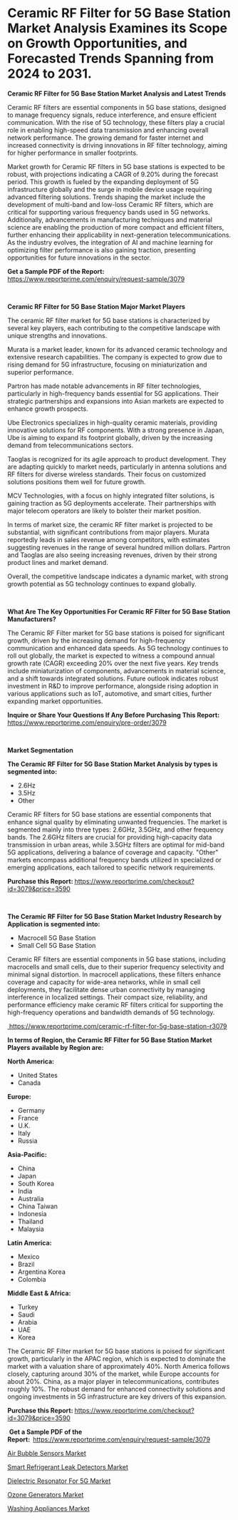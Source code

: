 <p><h1>Ceramic RF Filter for 5G Base Station Market Analysis Examines its Scope on Growth Opportunities, and Forecasted Trends Spanning from 2024 to 2031.</h1></p><p><strong>Ceramic RF Filter for 5G Base Station Market Analysis and Latest Trends</strong></p>
<p><p>Ceramic RF filters are essential components in 5G base stations, designed to manage frequency signals, reduce interference, and ensure efficient communication. With the rise of 5G technology, these filters play a crucial role in enabling high-speed data transmission and enhancing overall network performance. The growing demand for faster internet and increased connectivity is driving innovations in RF filter technology, aiming for higher performance in smaller footprints.</p><p>Market growth for Ceramic RF filters in 5G base stations is expected to be robust, with projections indicating a CAGR of 9.20% during the forecast period. This growth is fueled by the expanding deployment of 5G infrastructure globally and the surge in mobile device usage requiring advanced filtering solutions. Trends shaping the market include the development of multi-band and low-loss Ceramic RF filters, which are critical for supporting various frequency bands used in 5G networks. Additionally, advancements in manufacturing techniques and material science are enabling the production of more compact and efficient filters, further enhancing their applicability in next-generation telecommunications. As the industry evolves, the integration of AI and machine learning for optimizing filter performance is also gaining traction, presenting opportunities for future innovations in the sector.</p></p>
<p><strong>Get a Sample PDF of the Report:&nbsp;</strong> <a href="https://www.reportprime.com/enquiry/request-sample/3079">https://www.reportprime.com/enquiry/request-sample/3079</a></p>
<p>&nbsp;</p>
<p><strong>Ceramic RF Filter for 5G Base Station Major Market Players</strong></p>
<p><p>The ceramic RF filter market for 5G base stations is characterized by several key players, each contributing to the competitive landscape with unique strengths and innovations.</p><p>Murata is a market leader, known for its advanced ceramic technology and extensive research capabilities. The company is expected to grow due to rising demand for 5G infrastructure, focusing on miniaturization and superior performance.</p><p>Partron has made notable advancements in RF filter technologies, particularly in high-frequency bands essential for 5G applications. Their strategic partnerships and expansions into Asian markets are expected to enhance growth prospects.</p><p>Ube Electronics specializes in high-quality ceramic materials, providing innovative solutions for RF components. With a strong presence in Japan, Ube is aiming to expand its footprint globally, driven by the increasing demand from telecommunications sectors.</p><p>Taoglas is recognized for its agile approach to product development. They are adapting quickly to market needs, particularly in antenna solutions and RF filters for diverse wireless standards. Their focus on customized solutions positions them well for future growth.</p><p>MCV Technologies, with a focus on highly integrated filter solutions, is gaining traction as 5G deployments accelerate. Their partnerships with major telecom operators are likely to bolster their market position.</p><p>In terms of market size, the ceramic RF filter market is projected to be substantial, with significant contributions from major players. Murata reportedly leads in sales revenue among competitors, with estimates suggesting revenues in the range of several hundred million dollars. Partron and Taoglas are also seeing increasing revenues, driven by their strong product lines and market demand.</p><p>Overall, the competitive landscape indicates a dynamic market, with strong growth potential as 5G technology continues to expand globally.</p></p>
<p>&nbsp;</p>
<p><strong>What Are The Key Opportunities For Ceramic RF Filter for 5G Base Station Manufacturers?</strong></p>
<p><p>The Ceramic RF Filter market for 5G base stations is poised for significant growth, driven by the increasing demand for high-frequency communication and enhanced data speeds. As 5G technology continues to roll out globally, the market is expected to witness a compound annual growth rate (CAGR) exceeding 20% over the next five years. Key trends include miniaturization of components, advancements in material science, and a shift towards integrated solutions. Future outlook indicates robust investment in R&D to improve performance, alongside rising adoption in various applications such as IoT, automotive, and smart cities, further expanding market opportunities.</p></p>
<p><strong>Inquire or Share Your Questions If Any Before Purchasing This Report:</strong> <a href="https://www.reportprime.com/enquiry/pre-order/3079">https://www.reportprime.com/enquiry/pre-order/3079</a></p>
<p>&nbsp;</p>
<p><strong>Market Segmentation</strong></p>
<p><strong>The Ceramic RF Filter for 5G Base Station Market Analysis by types is segmented into:</strong></p>
<p><ul><li>2.6Hz</li><li>3.5Hz</li><li>Other</li></ul></p>
<p><p>Ceramic RF filters for 5G base stations are essential components that enhance signal quality by eliminating unwanted frequencies. The market is segmented mainly into three types: 2.6GHz, 3.5GHz, and other frequency bands. The 2.6GHz filters are crucial for providing high-capacity data transmission in urban areas, while 3.5GHz filters are optimal for mid-band 5G applications, delivering a balance of coverage and capacity. "Other" markets encompass additional frequency bands utilized in specialized or emerging applications, each tailored to specific network requirements.</p></p>
<p><strong>Purchase this Report:&nbsp;</strong><a href="https://www.reportprime.com/checkout?id=3079&price=3590">https://www.reportprime.com/checkout?id=3079&price=3590</a></p>
<p>&nbsp;</p>
<p><strong>The Ceramic RF Filter for 5G Base Station Market Industry Research by Application is segmented into:</strong></p>
<p><ul><li>Macrocell 5G Base Station</li><li>Small Cell 5G Base Station</li></ul></p>
<p><p>Ceramic RF filters are essential components in 5G base stations, including macrocells and small cells, due to their superior frequency selectivity and minimal signal distortion. In macrocell applications, these filters enhance coverage and capacity for wide-area networks, while in small cell deployments, they facilitate dense urban connectivity by managing interference in localized settings. Their compact size, reliability, and performance efficiency make ceramic RF filters critical for supporting the high-frequency operations and bandwidth demands of 5G technology.</p></p>
<p><a href="https://www.reportprime.com/ceramic-rf-filter-for-5g-base-station-r3079">&nbsp;https://www.reportprime.com/ceramic-rf-filter-for-5g-base-station-r3079</a></p>
<p><strong>In terms of Region, the Ceramic RF Filter for 5G Base Station Market Players available by Region are:</strong></p>
<p>
    <p> <strong> North America: </strong>
        <ul>
            <li>United States</li>
            <li>Canada</li>
        </ul>
        </p> 
    <p> <strong> Europe: </strong>
        <ul>
            <li>Germany</li>
            <li>France</li>
            <li>U.K.</li>
            <li>Italy</li>
            <li>Russia</li>
        </ul>
        </p> 
    <p> <strong> Asia-Pacific: </strong>
        <ul>
            <li>China</li>
            <li>Japan</li>
            <li>South Korea</li>
            <li>India</li>
            <li>Australia</li>
            <li>China Taiwan</li>
            <li>Indonesia</li>
            <li>Thailand</li>
            <li>Malaysia</li>
        </ul>
        </p> 
    <p> <strong> Latin America: </strong>
        <ul>
            <li>Mexico</li>
            <li>Brazil</li>
            <li>Argentina Korea</li>
            <li>Colombia</li>
        </ul>
        </p> 
    <p> <strong> Middle East & Africa: </strong>
        <ul>
            <li>Turkey</li>
            <li>Saudi</li>
            <li>Arabia</li>
            <li>UAE</li>
            <li>Korea</li>
        </ul>
    </p>
    </p>
<p><p>The Ceramic RF Filter market for 5G base stations is poised for significant growth, particularly in the APAC region, which is expected to dominate the market with a valuation share of approximately 40%. North America follows closely, capturing around 30% of the market, while Europe accounts for about 20%. China, as a major player in telecommunications, contributes roughly 10%. The robust demand for enhanced connectivity solutions and ongoing investments in 5G infrastructure are key drivers of this expansion.</p></p>
<p><strong>Purchase this Report: </strong><a href="https://www.reportprime.com/checkout?id=3079&price=3590">https://www.reportprime.com/checkout?id=3079&price=3590</a></p>
<p>&nbsp;<strong>Get a Sample PDF of the Report:&nbsp;&nbsp;</strong><a href="https://www.reportprime.com/enquiry/request-sample/3079">https://www.reportprime.com/enquiry/request-sample/3079</a></p>
<p><strong></strong></p>
<p><p><a href="https://issuu.com/reportprime-2/docs/air-bubble-sensors-market-size-2030_40e1393db59b40">Air Bubble Sensors Market</a></p><p><a href="https://issuu.com/reportprime-2/docs/smart-refrigerant-leak-detectors-ma_9fde254fbfd9f0">Smart Refrigerant Leak Detectors Market</a></p><p><a href="https://github.com/GroverBarry/Market-Research-Report-List-7/blob/main/dielectric-resonator-for-5g-market.md">Dielectric Resonator For 5G Market</a></p><p><a href="https://www.linkedin.com/pulse/exploring-ozone-generators-market-dynamics-global-trends-future-m8nic?trackingId=%2BXC44cUiQsG33VwLyShcLw%3D%3D">Ozone Generators Market</a></p><p><a href="https://www.linkedin.com/pulse/washing-appliances-market-insights-products-regional-analysis-19xoc?trackingId=QUcbGCrSRFujvVUMmELiIg%3D%3D">Washing Appliances Market</a></p></p>